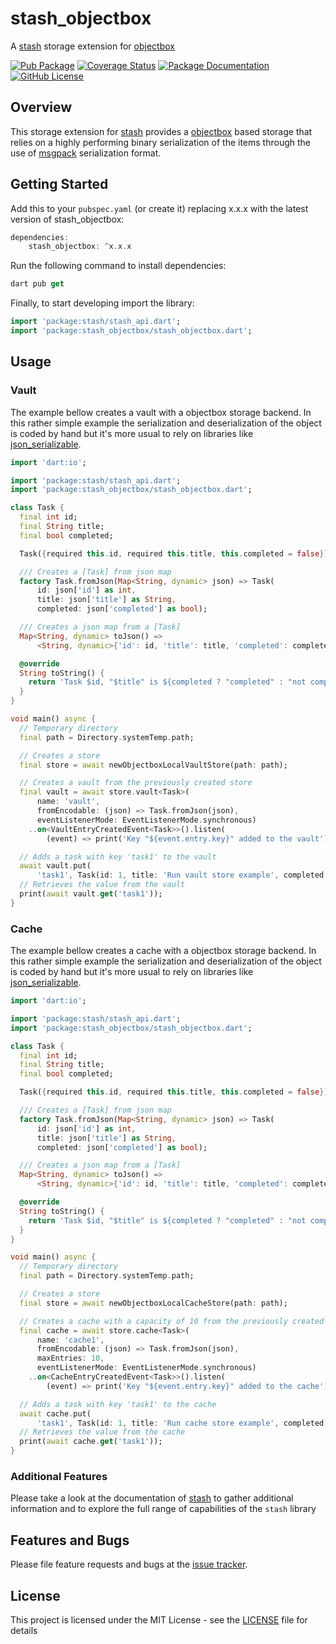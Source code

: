 # stash_objectbox
A [stash](https://github.com/ivoleitao/stash) storage extension for [objectbox](https://pub.dev/packages/objectbox)

[![Pub Package](https://img.shields.io/pub/v/stash_objectbox.svg?style=flat-square)](https://pub.dartlang.org/packages/stash_objectbox)
[![Coverage Status](https://codecov.io/gh/ivoleitao/stash/graph/badge.svg?flag=stash_objectbox)](https://codecov.io/gh/ivoleitao/stash_objectbox)
[![Package Documentation](https://img.shields.io/badge/doc-stash_objectbox-blue.svg)](https://www.dartdocs.org/documentation/stash_objectbox/latest)
[![GitHub License](https://img.shields.io/badge/License-MIT-yellow.svg)](https://opensource.org/licenses/MIT)

## Overview

This storage extension for [stash](https://pub.dartlang.org/packages/stash) provides a [objectbox](https://pub.dev/packages/objectbox) based storage that relies on a highly performing binary serialization of the items through the use of [msgpack](https://msgpack.org) serialization format.

## Getting Started

Add this to your `pubspec.yaml` (or create it) replacing x.x.x with the latest version of stash_objectbox:

```dart
dependencies:
    stash_objectbox: ^x.x.x
```

Run the following command to install dependencies:

```dart
dart pub get
```

Finally, to start developing import the library:

```dart
import 'package:stash/stash_api.dart';
import 'package:stash_objectbox/stash_objectbox.dart';
```

## Usage

### Vault

The example bellow creates a vault with a objectbox storage backend. In this rather simple example the serialization and deserialization of the object is coded by hand but it's more usual to rely on libraries like [json_serializable](https://pub.dev/packages/json_serializable).


```dart
import 'dart:io';

import 'package:stash/stash_api.dart';
import 'package:stash_objectbox/stash_objectbox.dart';

class Task {
  final int id;
  final String title;
  final bool completed;

  Task({required this.id, required this.title, this.completed = false});

  /// Creates a [Task] from json map
  factory Task.fromJson(Map<String, dynamic> json) => Task(
      id: json['id'] as int,
      title: json['title'] as String,
      completed: json['completed'] as bool);

  /// Creates a json map from a [Task]
  Map<String, dynamic> toJson() =>
      <String, dynamic>{'id': id, 'title': title, 'completed': completed};

  @override
  String toString() {
    return 'Task $id, "$title" is ${completed ? "completed" : "not completed"}';
  }
}

void main() async {
  // Temporary directory
  final path = Directory.systemTemp.path;

  // Creates a store
  final store = await newObjectboxLocalVaultStore(path: path);

  // Creates a vault from the previously created store
  final vault = await store.vault<Task>(
      name: 'vault',
      fromEncodable: (json) => Task.fromJson(json),
      eventListenerMode: EventListenerMode.synchronous)
    ..on<VaultEntryCreatedEvent<Task>>().listen(
        (event) => print('Key "${event.entry.key}" added to the vault'));

  // Adds a task with key 'task1' to the vault
  await vault.put(
      'task1', Task(id: 1, title: 'Run vault store example', completed: true));
  // Retrieves the value from the vault
  print(await vault.get('task1'));
}
```

### Cache

The example bellow creates a cache with a objectbox storage backend. In this rather simple example the serialization and deserialization of the object is coded by hand but it's more usual to rely on libraries like [json_serializable](https://pub.dev/packages/json_serializable).


```dart
import 'dart:io';

import 'package:stash/stash_api.dart';
import 'package:stash_objectbox/stash_objectbox.dart';

class Task {
  final int id;
  final String title;
  final bool completed;

  Task({required this.id, required this.title, this.completed = false});

  /// Creates a [Task] from json map
  factory Task.fromJson(Map<String, dynamic> json) => Task(
      id: json['id'] as int,
      title: json['title'] as String,
      completed: json['completed'] as bool);

  /// Creates a json map from a [Task]
  Map<String, dynamic> toJson() =>
      <String, dynamic>{'id': id, 'title': title, 'completed': completed};

  @override
  String toString() {
    return 'Task $id, "$title" is ${completed ? "completed" : "not completed"}';
  }
}

void main() async {
  // Temporary directory
  final path = Directory.systemTemp.path;

  // Creates a store
  final store = await newObjectboxLocalCacheStore(path: path);

  // Creates a cache with a capacity of 10 from the previously created store
  final cache = await store.cache<Task>(
      name: 'cache1',
      fromEncodable: (json) => Task.fromJson(json),
      maxEntries: 10,
      eventListenerMode: EventListenerMode.synchronous)
    ..on<CacheEntryCreatedEvent<Task>>().listen(
        (event) => print('Key "${event.entry.key}" added to the cache'));

  // Adds a task with key 'task1' to the cache
  await cache.put(
      'task1', Task(id: 1, title: 'Run cache store example', completed: true));
  // Retrieves the value from the cache
  print(await cache.get('task1'));
}
```

### Additional Features

 Please take a look at the documentation of [stash](https://pub.dartlang.org/packages/stash) to gather additional information and to explore the full range of capabilities of the `stash` library

## Features and Bugs

Please file feature requests and bugs at the [issue tracker][tracker].

[tracker]: https://github.com/ivoleitao/stash/issues/new

## License

This project is licensed under the MIT License - see the [LICENSE](https://github.com/ivoleitao/stash/blob/develop/packages/stash_objectbox/LICENSE) file for details